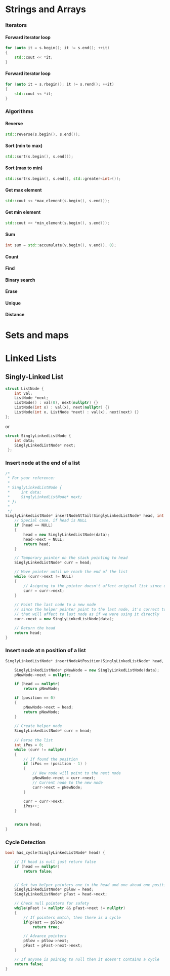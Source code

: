 # Strings and Arrays
### Iterators

#### Forward iterator loop
```c++
for (auto it = s.begin(); it != s.end(); ++it)
{
    std::cout << *it;
}
```
#### Forward iterator loop
```c++
for (auto it = s.rbegin(); it != s.rend(); ++it)
{
    std::cout << *it;
}
```

### Algorithms
#### Reverse
```c++
std::reverse(s.begin(), s.end());
```
#### Sort (min to max)
```c++
std::sort(s.begin(), s.end());
```
#### Sort (max to min)
```c++
std::sort(s.begin(), s.end(), std::greater<int>());
```
#### Get max element
```c++
std::cout << *max_element(s.begin(), s.end());
```
#### Get min element
```c++
std::cout << *min_element(s.begin(), s.end());
```
#### Sum
```c++
int sum = std::accumulate(v.begin(), v.end(), 0);
```
#### Count


#### Find


#### Binary search


#### Erase

#### Unique

#### Distance

# Sets and maps

# Linked Lists

## Singly-Linked List

```c++
struct ListNode {
    int val;
    ListNode *next;
    ListNode() : val(0), next(nullptr) {}
    ListNode(int x) : val(x), next(nullptr) {}
    ListNode(int x, ListNode *next) : val(x), next(next) {}
};
```
or

```c++
struct SinglyLinkedListNode {
    int data;
    SinglyLinkedListNode* next;
 };
```

### Insert node at the end of a list

```c++
/*
 * For your reference:
 *
 * SinglyLinkedListNode {
 *     int data;
 *     SinglyLinkedListNode* next;
 * };
 *
 */
SinglyLinkedListNode* insertNodeAtTail(SinglyLinkedListNode* head, int data) {
    // Special case, if head is NULL
    if (head == NULL)
    {
        head = new SinglyLinkedListNode(data);
        head->next = NULL;
        return head;
    }

    // Temporary pointer on the stack pointing to head
    SinglyLinkedListNode* curr = head;

    // Move pointer until we reach the end of the list
    while (curr->next != NULL)
    {
        // Asigning to the pointer doesn't affect original list since only moves what are pointing to
        curr = curr->next;
    }
    
    // Point the last node to a new node
    // since the helper pointer point to the last node, it's correct to use ->next
    // that will affect to last node as if we were using it directly
    curr->next = new SinglyLinkedListNode(data);

    // Return the head
    return head;
}
```

### Insert node at n position of a list

```c++
SinglyLinkedListNode* insertNodeAtPosition(SinglyLinkedListNode* head, int data, int position) {

    SinglyLinkedListNode* pNewNode = new SinglyLinkedListNode(data);
    pNewNode->next = nullptr;

    if (head == nullptr)
        return pNewNode;

    if (position == 0)
    {
        pNewNode->next = head;
        return pNewNode;
    }
    
    // Create helper node
    SinglyLinkedListNode* curr = head;
    
    // Parse the list
    int iPos = 0;
    while (curr != nullptr)
    {
        // If found the position
        if (iPos == (position - 1) )
        {
            // New node will point to the next node
            pNewNode->next = curr->next;
            // Current node to the new node
            curr->next = pNewNode;
        }
        
        curr = curr->next;
        iPos++;
    }


    return head;
}
```

### Cycle Detection

```c++
bool has_cycle(SinglyLinkedListNode* head) {

    // If head is null just return false
    if (head == nullptr)
        return false;


    // Set two helper pointers one in the head and one ahead one position
    SinglyLinkedListNode* pSlow = head;
    SinglyLinkedListNode* pFast = head->next;

    // Check null pointers for safety
    while(pFast != nullptr && pFast->next != nullptr)
    {
        // If pointers match, then there is a cycle
        if(pFast == pSlow)
            return true;

        // Advance pointers
        pSlow = pSlow->next;
        pFast = pFast->next->next;
    }

    // If anyone is poining to null then it doesn't contains a cycle
    return false;
}
```
